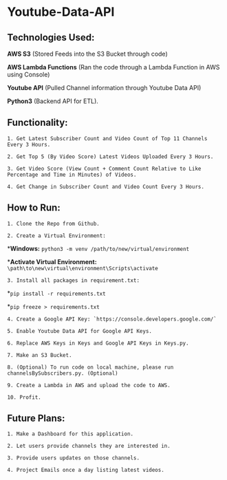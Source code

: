 Youtube-Data-API
===

Technologies Used:
---

__AWS S3__ (Stored Feeds into the S3 Bucket through code)

__AWS Lambda Functions__ (Ran the code through a Lambda Function in AWS using Console)

__Youtube API__ (Pulled Channel information through Youtube Data API)

__Python3__ (Backend API for ETL).

Functionality:
---

    1. Get Latest Subscriber Count and Video Count of Top 11 Channels Every 3 Hours.
    
    2. Get Top 5 (By Video Score) Latest Videos Uploaded Every 3 Hours.
    
    3. Get Video Score (View Count + Comment Count Relative to Like Percentage and Time in Minutes) of Videos.
    
    4. Get Change in Subscriber Count and Video Count Every 3 Hours.

How to Run:
---

    1. Clone the Repo from Github.

    2. Create a Virtual Environment:

*__Windows:__ `python3 -m venv /path/to/new/virtual/environment`

*__Activate Virtual Environment:__ `\path\to\new\virtual\environment\Scripts\activate`

    3. Install all packages in requirement.txt:

*`pip install -r requirements.txt`

*`pip freeze > requirements.txt`
    
    4. Create a Google API Key: `https://console.developers.google.com/`

    5. Enable Youtube Data API for Google API Keys.

    6. Replace AWS Keys in Keys and Google API Keys in Keys.py.

    7. Make an S3 Bucket.

    8. (Optional) To run code on local machine, please run channelsBySubscribers.py. (Optional)

    9. Create a Lambda in AWS and upload the code to AWS.

    10. Profit.

Future Plans:
---

    1. Make a Dashboard for this application.
    
    2. Let users provide channels they are interested in.
    
    3. Provide users updates on those channels.
    
    4. Project Emails once a day listing latest videos.

